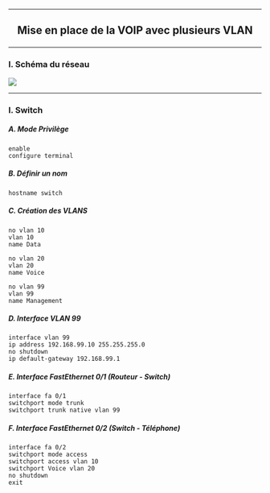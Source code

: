 ------------------------------------------------------------------------------------------------------------------------------------------------------------------------------------------------
## <p align='center'> Mise en place de la VOIP avec plusieurs VLAN</p>

------------------------------------------------------------------------------------------------------------------------------------------------------------------------------------------------
### I. Schéma du réseau

<img src='https://github.com/dexter74/Cisco/assets/35907/7d667d4c-083d-41dd-84e3-8ad27cb62b92' />

------------------------------------------------------------------------------------------------------------------------------------------------------------------------------------------------
### I. Switch
##### A. Mode Privilège
```
enable
configure terminal
```

##### B. Définir un nom
```
hostname switch
```

##### C. Création des VLANS
```
no vlan 10
vlan 10
name Data

no vlan 20
vlan 20
name Voice

no vlan 99
vlan 99
name Management
```

##### D. Interface VLAN 99
```
interface vlan 99
ip address 192.168.99.10 255.255.255.0
no shutdown
ip default-gateway 192.168.99.1
```

##### E. Interface FastEthernet 0/1 (Routeur - Switch)
```
interface fa 0/1
switchport mode trunk
switchport trunk native vlan 99
```
##### F. Interface FastEthernet 0/2 (Switch - Téléphone)
```
interface fa 0/2
switchport mode access
switchport access vlan 10
switchport Voice vlan 20
no shutdown
exit
```





